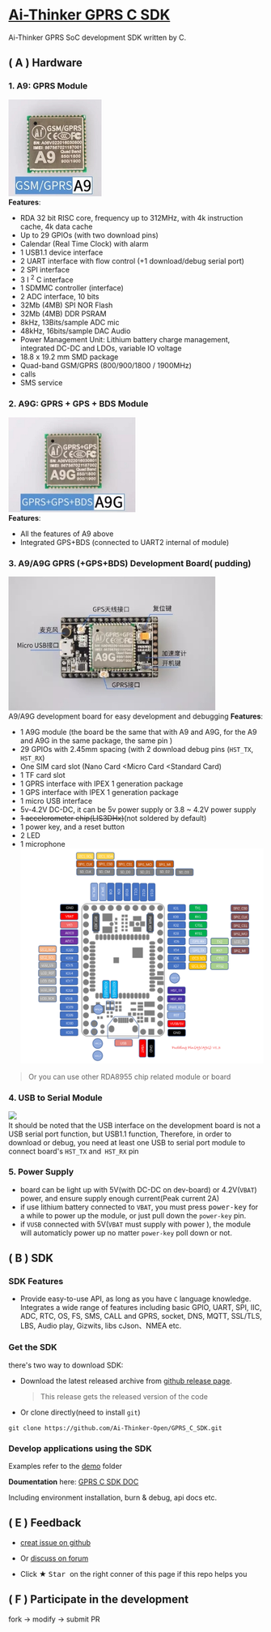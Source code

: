 [Ai-Thinker GPRS C SDK](https://github.com/Ai-Thinker-Open/GPRS-C-SDK)
=====

Ai-Thinker GPRS SoC development SDK written by C.

## ( A ) Hardware


### 1. A9: GPRS Module

![](./doc/assets/A9.png) </br>
**Features**:
  * RDA 32 bit RISC core, frequency up to 312MHz, with 4k instruction cache, 4k data cache
  * Up to 29 GPIOs (with two download pins)
  * Calendar (Real Time Clock) with alarm
  * 1 USB1.1 device interface
  * 2 UART interface with flow control (+1 download/debug serial port)
  * 2 SPI interface
  * 3 I <sup>2</sup> C interface
  * 1 SDMMC controller (interface)
  * 2 ADC interface, 10 bits
  * 32Mb (4MB) SPI NOR Flash
  * 32Mb (4MB) DDR PSRAM
  * 8kHz, 13Bits/sample ADC mic
  * 48kHz, 16bits/sample DAC Audio
  * Power Management Unit: Lithium battery charge management, integrated DC-DC and LDOs, variable IO voltage
  * 18.8 x 19.2 mm SMD package
  * Quad-band GSM/GPRS (800/900/1800 / 1900MHz)
  * calls
  * SMS service

### 2. A9G: GPRS + GPS + BDS Module

![](./doc/assets/A9G.png) </br>
**Features**:
  * All the features of A9 above
  * Integrated GPS+BDS (connected to UART2 internal of module)

### 3. A9/A9G GPRS (+GPS+BDS) Development Board( pudding)

![](./doc/assets/A9G_dev.png) </br>
A9/A9G development board for easy development and debugging
**Features**:
  * 1 A9G module (the board be the same that with A9 and A9G, for the A9 and A9G in the same package, the same pin )
  * 29 GPIOs with 2.45mm spacing (with 2 download debug pins (`HST_TX`,` HST_RX`)
  * One SIM card slot (Nano Card <Micro Card <Standard Card)
  * 1 TF card slot
  * 1 GPRS interface with IPEX 1 generation package
  * 1 GPS interface with IPEX 1 generation package
  * 1 micro USB interface
  * 5v-4.2V DC-DC, it can be 5v power supply or 3.8 ~ 4.2V power supply
  * ~~1 accelerometer chip(LIS3DHx)~~(not soldered by default)
  * 1 power key, and a reset button
  * 2 LED
  * 1 microphone </br>
![](./doc/assets/pudding_pin.png) </br>

> Or you can use other RDA8955 chip related module or board

### 4. USB to Serial Module

![](./doc/assets/USB-UART.png) </br>
It should be noted that the USB interface on the development board is not a USB serial port function, but USB1.1 function,
Therefore, in order to download or debug, you need at least one USB to serial port module to connect board's `HST_TX` and` HST_RX` pin

### 5. Power Supply
* board can be light up with 5V(with DC-DC on dev-board) or 4.2V(`VBAT`) power, and ensure supply enough current(Peak current 2A)
* if use lithium battery connected to `VBAT`, you must press <kbd>power-key</kbd> for a while to power up the module, or just pull down the `power-key` pin.
* if `VUSB` connected with 5V(`VBAT` must supply with power ), the module will automaticly power up no matter `power-key` poll down or not.

## ( B ) SDK

### SDK Features

* Provide easy-to-use API, as long as you have `C` language knowledge. 
Integrates a wide range of features including basic GPIO, UART, SPI, IIC, ADC, RTC, OS, FS, SMS, CALL and GPRS, socket, DNS, MQTT, SSL/TLS, LBS, Audio play, Gizwits, libs cJson、NMEA etc.


### Get the SDK


there's two way to download SDK:

* Download the latest released archive from [github release page](https://github.com/Ai-Thinker-Open/GPRS_C_SDK/releases).
  > This release gets the released version of the code

* Or clone directly(need to install `git`)
```
git clone https://github.com/Ai-Thinker-Open/GPRS_C_SDK.git
```

### Develop applications using the SDK

Examples refer to the [demo](https://github.com/Ai-Thinker-Open/GPRS_C_SDK/tree/master/demo) folder

**Doumentation** here:  [GPRS C SDK DOC](https://ai-thinker-open.github.io/GPRS_C_SDK_DOC/en)

Including environment installation, burn & debug, api docs etc.


## ( E ) Feedback

* [creat issue on github](https://github.com/Ai-Thinker-Open/GPRS-C-SDK/issues/new)

* Or [discuss on forum ](http://bbs.ai-thinker.com/forum.php?mod=forumdisplay&fid=37)

* Click ★ <kbd> Star </kbd> on the right conner of this page if this repo helps you



## ( F ) Participate in the development

fork -> modify -> submit PR

